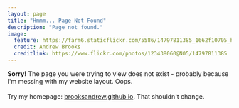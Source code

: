 ```yaml
---
layout: page
title: "Hmmm... Page Not Found"
description: "Page not found."
image:
  feature: https://farm6.staticflickr.com/5586/14797811385_1662f10705_h.jpg
  credit: Andrew Brooks
  creditlink: https://www.flickr.com/photos/123438060@N05/14797811385
---  
```


**Sorry!** The page you were trying to view does not exist - probably because I'm messing
with my website layout.  Oops.
<br>  
Try my homepage: [brooksandrew.github.io](brooksandrew.github.io).  That shouldn't change.

<script type="text/javascript">
  var GOOG_FIXURL_LANG = 'en';
  var GOOG_FIXURL_SITE = '{{ site.url }}'
</script>
<script type="text/javascript"
  src="http://linkhelp.clients.google.com/tbproxy/lh/wm/fixurl.js">
</script>

